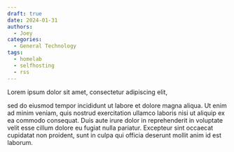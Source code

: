 ```yaml
---
draft: true 
date: 2024-01-31 
authors:
  - Joey
categories:
  - General Technology
tags:
  - homelab
  - selfhosting
  - rss
---
```


Lorem ipsum dolor sit amet, consectetur adipiscing elit, 

<!-- more -->
sed do eiusmod tempor incididunt ut labore et dolore magna aliqua. Ut enim ad minim veniam, quis nostrud exercitation ullamco laboris nisi ut aliquip ex ea commodo consequat. Duis aute irure dolor in reprehenderit in voluptate velit esse cillum dolore eu fugiat nulla pariatur. Excepteur sint occaecat cupidatat non proident, sunt in culpa qui officia deserunt mollit anim id est laborum.